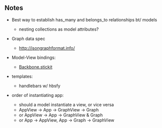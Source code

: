 ## Notes
* Best way to establish has_many and belongs_to relationships bt/ models
  * nesting collections as model attributes?

* Graph data spec
  * http://jsongraphformat.info/

* Model-View bindings:
  * [Backbone.stickit](https://nytimes.github.io/backbone.stickit/)

* templates:
  * handlebars w/ hbsfy

* order of instantiating app:
  * should a model instantiate a view, or vice versa
  * AppView -> App -> GraphView -> Graph
  * or AppView -> App -> GraphView & Graph
  * or App -> AppView, App -> Graph -> GraphView
